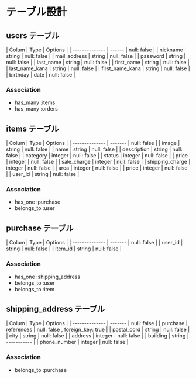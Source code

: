 # テーブル設計

## users テーブル

| Colum           | Type    | Options     |
| --------------  | ------  | null: false |
| nickname        | string  | null: false |
| mail_address    | string  | null: false |
| password        | string  | null: false |
| last_name       | string  | null: false |
| first_name      | string  | null: false |
| last_name_kana  | string  | null: false |
| first_name_kana | string  | null: false |
| birthday        | date    | null: false |

### Association

- has_many :items
- has_many :orders

## items テーブル

| Colum           | Type    | Options     |
| --------------  | ------- | null: false |
| image           | string  | null: false |
| name            | string  | null: false |
| description     | string  | null: false |
| category        | integer | null: false |
| status          | integer | null: false |
| price           | integer | null: false |
| sale_charge     | integer | null: false |
| shipping_charge | integer | null: false |
| area            | integer [ null: false |
| price           | integer | null: false |
| user_id         | string  | null: false |

### Association

- has_one :purchase
- belongs_to :user

## purchase テーブル

| Colum           | Type    | Options     |
| --------------  | ------- | null: false |
| user_id         | string  | null: false |
| item_id         | string  | null: false |

### Association

- has_one :shipping_address
- belongs_to :user
- belongs_to :item

## shipping_address テーブル

| Colum           | Type    | Options     |
| --------------  | ------- | null: false |
| purchase        | references | null: false , foreign_key: true |
| postal_cord     | string  | null: false |
| city            | string  | null: false |
| address         | integer | null: false |
| building        | string  | ----------- |
| phone_number    | integer | null: false |

### Association

- belongs_to :purchase

